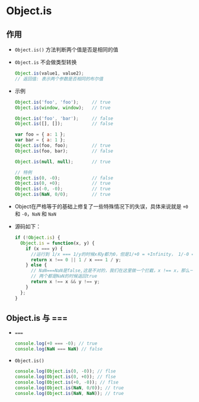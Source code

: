 # Object.is

## 作用

+ `Object.is()` 方法判断两个值是否是相同的值

+ `Object.is` 不会做类型转换

  ```js
  Object.is(value1, value2);
  // 返回值: 表示两个参数是否相同的布尔值
  ```

+ 示例

  ```js
  Object.is('foo', 'foo');     // true
  Object.is(window, window);   // true

  Object.is('foo', 'bar');     // false
  Object.is([], []);           // false

  var foo = { a: 1 };
  var bar = { a: 1 };
  Object.is(foo, foo);         // true
  Object.is(foo, bar);         // false

  Object.is(null, null);       // true

  // 特例
  Object.is(0, -0);            // false
  Object.is(0, +0);            // true
  Object.is(-0, -0);           // true
  Object.is(NaN, 0/0);         // true
  ```

+ Object在严格等于的基础上修复了一些特殊情况下的失误，具体来说就是 `+0` 和 `-0`，`NaN` 和 `NaN`

+ 源码如下：

  ```js
  if (!Object.is) {
    Object.is = function(x, y) {
      if (x === y) {
        //运行到 1/x === 1/y的时候x和y都为0，但是1/+0 = +Infinity， 1/-0 = -Infinity, 是不一样的
        return x !== 0 || 1 / x === 1 / y;
      } else {
        // NaN===NaN是false,这是不对的，我们在这里做一个拦截，x !== x，那么一定是 NaN, y 同理
        // 两个都是NaN的时候返回true
        return x !== x && y !== y;
      }
    };
  }
  ```

## Object.is 与 ===

+ `===`

  ```js
  console.log(+0 === -0); // true
  console.log(NaN === NaN) // false
  ```

+ `Object.is()`

  ```js
  console.log(Object.is(0, -0)); // flse
  console.log(Object.is(0, +0)); // flse
  console.log(Object.is(+0, -0)); // flse
  console.log(Object.is(NaN, 0/0)); // true
  console.log(Object.is(NaN, NaN)); // true
  ```
